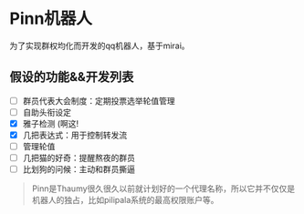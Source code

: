 # Pinn机器人

为了实现群权均化而开发的qq机器人，基于mirai。

## 假设的功能&&开发列表

- [ ] 群员代表大会制度：定期投票选举轮值管理
- [ ] 自助头衔设定
- [x] 雅子检测 (啊这!
- [x] 几把表达式：用于控制转发流
- [ ] 管理轮值
- [ ] 几把猫的好奇：提醒熬夜的群员
- [ ] 比划狗的问候：主动和群员撕逼

> Pinn是Thaumy很久很久以前就计划好的一个代理名称，所以它并不仅仅是机器人的独占，比如pilipala系统的最高权限账户等。
